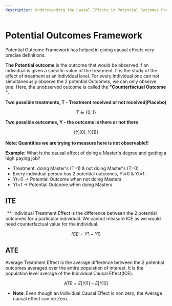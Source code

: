 ```yaml
---
description: Understanding the Causal Effects in Potential Outcomes Framework
---
```


# Potential Outcomes Framework

Potential Outcome Framework has helped in giving causal effects very precise definitions.

**The Potential outcome** is the outcome that would be observed if an individual is given a specific value of the treatment. It is the study of the effect of treatment at an individual level. For every Individual one can not simultaneously observe the 2 potential Outcomes, we can only observe one. Here, the unobserved outcome is called the **"Counterfactual Outcome ".**

**Two possible treatments, T - Treatment received or not received\(Placebo\)**

$$
T ∈ \{0,1\}
$$

**Two possible outcomes, Y - the outcome is there or not there**

$$
\{Y_i (0) ,Y_i(1)\}
$$

**Note: Quantities we are trying to measure here is not observable!!**

**Example:** What is the causal effect of doing a Master's degree and getting a high paying job?

* Treatment: doing Master's \(T=1\) & not doing Master's \(T=0\)
* Every individual person has 2 potential outcomes, Yt=0 & Yt=1 .
* Yt=0 -&gt; Potential Outcome when not doing Masters
* Yt=1 -&gt; Potential Outcome when doing Masters

## **ITE**

\_\*\*\_Individual Treatment Effect is the difference between the 2 potential outcomes for a particular individual. We cannot measure ICE as we would need counterfactual value for the individual.

$$
ICE = Y1 - Y0
$$

## **ATE**

Average Treatment Effect is the average difference between the 2 potential outcomes averaged over the entire population of interest. It is the population level average of the Individual Causal Effect\(ICE\).

$$
ATE = E[Yi1] - E[Yi0]
$$

* **Note**: Even though an Individual Causal Effect is non zero, the Average causal effect can be Zero.

